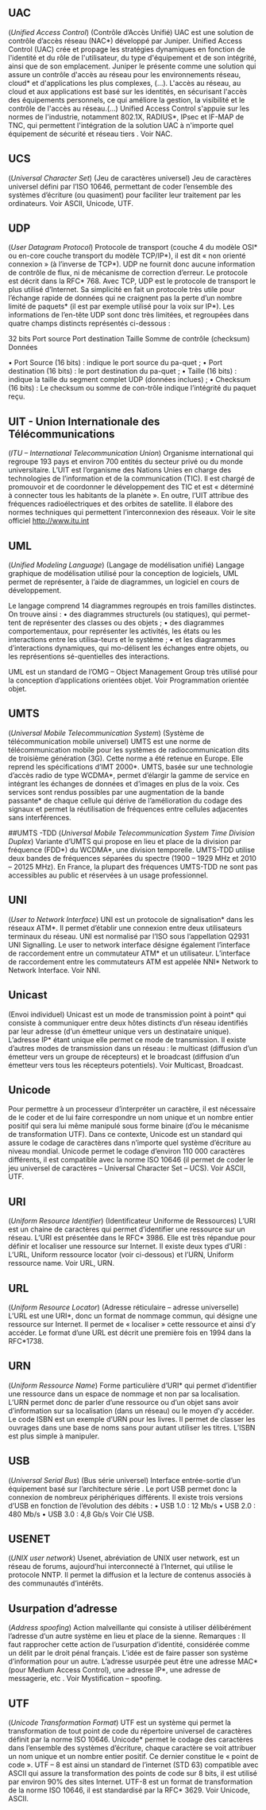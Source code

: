 ## UAC
(*Unified Access Control*)
(Contrôle d’Accès Unifié)
UAC est une solution de contrôle d’accès réseau (NAC*) développé par Juniper.
Unified Access Control (UAC) crée et propage les stratégies dynamiques en fonction de l'identité et du rôle de l'utilisateur, du type d'équipement et de son intégrité, ainsi que de son emplacement.
Juniper le présente comme une solution qui assure un contrôle d'accès au réseau pour les environnements réseau, cloud* et d'applications les plus complexes, (…).
L'accès au réseau, au cloud et aux applications est basé sur les identités, en sécurisant l'accès des équipements personnels, ce qui améliore la gestion, la visibilité et le contrôle de l'accès au réseau.(…)
Unified Access Control s'appuie sur les normes de l'industrie, notamment 802.1X, RADIUS*, IPsec et IF-MAP de TNC, qui permettent l'intégration de la solution UAC à n'importe quel équipement de sécurité et réseau tiers . 
Voir NAC.

## UCS
(*Universal Character Set*)
(Jeu de caractères universel)
Jeu de caractères universel défini par l’ISO 10646, permettant de coder l’ensemble des systèmes d’écriture (ou quasiment) pour faciliter leur traitement par les ordinateurs.
Voir ASCII, Unicode, UTF.

## UDP
(*User Datagram Protocol*)
Protocole de transport (couche 4 du modèle OSI* ou en-core couche transport du modèle TCP/IP*), il est dit « non orienté connexion » (à l’inverse de TCP*).
UDP ne fournit donc aucune information de contrôle de flux, ni de mécanisme de correction d’erreur.
Le protocole est décrit dans la RFC* 768.
Avec TCP, UDP est le protocole de transport le plus utilisé d’Internet.
Sa simplicité en fait un protocole très utile pour l’échange rapide de données qui ne craignent pas la perte d’un nombre limité de paquets* (il est par exemple utilisé pour la voix sur IP*).
Les informations de l’en-tête UDP sont donc très limitées, et regroupées dans quatre champs distincts représentés ci-dessous :

32 bits
Port source	Port destination
Taille	Somme de contrôle (checksum)
Données

•	Port Source (16 bits) : indique le port source du pa-quet ;
•	Port destination (16 bits) : le port destination du pa-quet ;
•	Taille (16 bits) : indique la taille du segment complet UDP (données inclues) ;
•	Checksum (16 bits) : Le checksum ou somme de con-trôle indique l’intégrité du paquet reçu. 

## UIT - Union Internationale des Télécommunications 
(*ITU – International Telecommunication Union*)
Organisme international qui regroupe 193 pays et environ 700 entités du secteur privé ou du monde universitaire.
L’UIT est l’organisme des Nations Unies en charge des technologies de l’information et de la communication (TIC).
Il est chargé de promouvoir et de coordonner le développement des TIC et est « déterminé à connecter tous les habitants de la planète ».
En outre, l’UIT attribue des fréquences radioélectriques et des orbites de satellite.
Il élabore des normes techniques qui permettent l’interconnexion des réseaux. Voir le site officiel http://www.itu.int

## UML
(*Unified Modeling Language*)
(Langage de modélisation unifié)
Langage graphique de modélisation utilisé pour la conception de logiciels, UML permet de représenter, à l’aide de diagrammes, un logiciel en cours de développement.

Le langage comprend 14 diagrammes regroupés en trois familles distinctes. On trouve ainsi :
•	des diagrammes structurels (ou statiques), qui permet-tent de représenter des classes ou des objets ; 
•	des diagrammes comportementaux, pour représenter les activités, les états ou les interactions entre les utilisa-teurs et le système ; 
•	et les diagrammes d’interactions dynamiques, qui mo-délisent les échanges entre objets, ou les représentions sé-quentielles des interactions.

UML est un standard de l’OMG – Object Management Group très utilisé pour la conception d’applications orientées objet.
Voir Programmation orientée objet.

## UMTS
(*Universal Mobile Telecommunication System*)
(Système de télécommunication mobile universel)
UMTS est une norme de télécommunication mobile pour les systèmes de radiocommunication dits de troisième génération (3G).
Cette norme a été retenue en Europe. Elle reprend les spécifications d’IMT 2000*.
UMTS, basée sur une technologie d’accès radio de type WCDMA*, permet d’élargir la gamme de service en intégrant les échanges de données et d’images en plus de la voix.
Ces services sont rendus possibles par une augmentation de la bande passante* de chaque cellule qui dérive de l’amélioration du codage des signaux et permet la réutilisation de fréquences entre cellules adjacentes sans interférences.

##UMTS -TDD
(*Universal Mobile Telecommunication System Time Division Duplex*)
Variante d’UMTS qui propose en lieu et place de la division par fréquence (FDD*) du WCDMA*, une division temporelle.
UMTS-TDD utilise deux bandes de fréquences séparées du spectre (1900 – 1929 MHz et 2010 – 20125 MHz).
En France, la plupart des fréquences UMTS-TDD ne sont pas accessibles au public et réservées à un usage professionnel.

## UNI
(*User to Network Interface*)
UNI est un protocole de signalisation* dans les réseaux ATM*.
Il permet d’établir une connexion entre deux utilisateurs terminaux du réseau.
UNI est normalisé par l’ISO sous l’appellation Q2931 UNI Signalling.
Le user to network interface désigne également l’interface de raccordement entre un commutateur ATM* et un utilisateur.
L’interface de raccordement entre les commutateurs ATM est appelée NNI* Network to Network Interface.
Voir NNI.

## Unicast
(Envoi individuel)
Unicast est un mode de transmission point à point* qui consiste à communiquer entre deux hôtes distincts d’un réseau identifiés par leur adresse (d’un émetteur unique vers un destinataire unique).
L’adresse IP* étant unique elle permet ce mode de transmission.
Il existe d’autres modes de transmission dans un réseau : le multicast (diffusion d’un émetteur vers un groupe de récepteurs) et le broadcast (diffusion d’un émetteur vers tous les récepteurs potentiels). 
Voir Multicast, Broadcast.

## Unicode
Pour permettre à un processeur d’interpréter un caractère, il est nécessaire de le coder et de lui faire correspondre un nom unique et un nombre entier positif qui sera lui même manipulé sous forme binaire (d’ou le mécanisme de transformation UTF).
Dans ce contexte, Unicode est un standard qui assure le codage de caractères dans n’importe quel système d’écriture au niveau mondial.
Unicode permet le codage d’environ 110 000 caractères différents, il est compatible avec la norme ISO 10646 (il permet de coder le jeu universel de caractères – Universal Character Set – UCS).
Voir ASCII, UTF.

## URI
(*Uniform Resource Identifier*)
(Identificateur Uniforme de Ressources)
L’URI est un chaine de caractères qui permet d’identifier une ressource sur un réseau.
L’URI est présentée dans le RFC* 3986. 
Elle est très répandue pour définir et localiser une ressource sur Internet. 
Il existe deux types d’URI :
L’URL, Uniform ressource locator  (voir ci-dessous) et l’URN, Uniform ressource name.
Voir URL, URN.

## URL
(*Uniform Resource Locator*)
(Adresse réticulaire – adresse universelle)
L’URL est une URI*, donc un format de nommage commun, qui désigne une ressource sur Internet.
Il permet de « localiser » cette ressource et ainsi d’y accéder.
Le format d’une URL est décrit une première fois en 1994 dans la RFC*1738.

## URN
(*Uniform Ressource Name*)
Forme particulière d’URI* qui permet d’identifier une ressource dans un espace de nommage et non par sa localisation.
L’URN permet donc de parler d’une ressource ou d’un objet sans avoir d’information sur sa localisation (dans un réseau) ou le moyen d’y accéder.
Le code ISBN est un exemple d’URN pour les livres. Il permet de classer les ouvrages dans une base de noms sans pour autant utiliser les titres.
L’ISBN est plus simple à manipuler.

## USB
(*Universal Serial Bus*)
(Bus série universel)
Interface entrée-sortie d’un équipement basé sur l’architecture série .
Le port USB permet donc la connexion de nombreux périphériques différents.
Il existe trois versions d’USB en fonction de l’évolution des débits :
• USB 1.0 : 12 Mb/s
• USB 2.0 : 480 Mb/s
• USB 3.0 : 4,8 Gb/s 
Voir Clé USB.

## USENET
(*UNIX user network*)
Usenet, abréviation de UNIX user network, est un réseau de forums, aujourd’hui interconnecté à l’Internet, qui utilise le protocole NNTP.
Il permet la diffusion et la lecture de contenus associés à des communautés d’intérêts. 

## Usurpation d’adresse
(*Address spoofing*)
Action malveillante qui consiste à utiliser délibérément l’adresse d’un autre système en lieu et place de la sienne.
Remarques : Il faut rapprocher cette action de l’usurpation d’identité, considérée comme un délit par le droit pénal français.
L’idée est de faire passer son système d’information pour un autre.
L’adresse usurpée peut être une adresse MAC* (pour Medium Access Control), une adresse IP*, une adresse de messagerie, etc .
Voir Mystification – spoofing.


## UTF
(*Unicode Transformation Format*)
UTF est un système qui permet la transformation de tout point de code du répertoire universel de caractères définit par la norme ISO 10646.
Unicode* permet le codage des caractères dans l’ensemble des systèmes d’écriture, chaque caractère se voit attribuer un nom unique et un nombre entier positif.
Ce dernier constitue le « point de code ».
UTF – 8 est ainsi un standard de l’internet (STD 63) compatible avec ASCII qui assure la transformation des points de code sur 8 bits, il est utilisé par environ 90% des sites Internet.
UTF-8 est un format de transformation de la norme ISO 10646, il est standardisé par la RFC* 3629.
Voir Unicode, ASCII.
